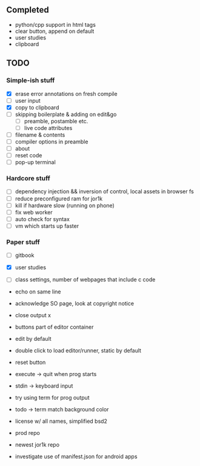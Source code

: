 ## Completed
 - python/cpp support in html tags
 - clear button, append on default
 - user studies
 - clipboard

## TODO

### Simple-ish stuff
- [x] erase error annotations on fresh compile
- [ ] user input
- [x] copy to clipboard
- [ ] skipping boilerplate & adding on edit&go
  - [ ] preamble, postamble etc.
  - [ ] live code attributes
- [ ] filename & contents
- [ ] compiler options in preamble
- [ ] about
- [ ] reset code
- [ ] pop-up terminal

### Hardcore stuff
- [ ] dependency injection && inversion of control, local assets in browser fs
- [ ] reduce preconfigured ram for jor1k
- [ ] kill if hardware slow (running on phone)
- [ ] fix web worker
- [ ] auto check for syntax
- [ ] vm which starts up faster

### Paper stuff
- [ ] gitbook
- [x] user studies
- [ ] class settings, number of webpages that include c code


- echo on same line
- acknowledge SO page, look at copyright notice

- close output x
- buttons part of editor container
- edit by default
- double click to load editor/runner, static by default
- reset button
- execute -> quit when prog starts
- stdin -> keyboard input
- try using term for prog output
- todo -> term match background color
- license w/ all names, simplified bsd2
- prod repo
- newest jor1k repo

- investigate use of manifest.json for android apps
